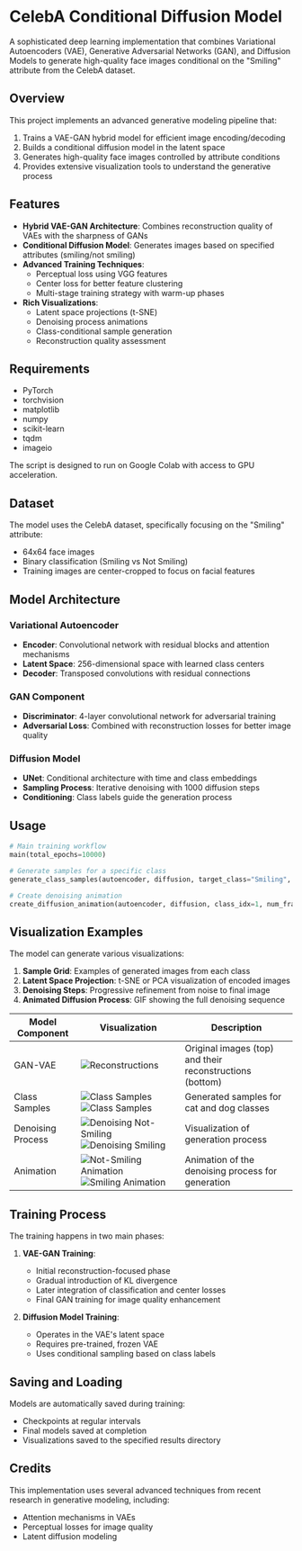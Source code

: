 # CelebA Conditional Diffusion Model

A sophisticated deep learning implementation that combines Variational Autoencoders (VAE), Generative Adversarial Networks (GAN), and Diffusion Models to generate high-quality face images conditional on the "Smiling" attribute from the CelebA dataset.

## Overview

This project implements an advanced generative modeling pipeline that:

1. Trains a VAE-GAN hybrid model for efficient image encoding/decoding
2. Builds a conditional diffusion model in the latent space
3. Generates high-quality face images controlled by attribute conditions
4. Provides extensive visualization tools to understand the generative process

## Features

- **Hybrid VAE-GAN Architecture**: Combines reconstruction quality of VAEs with the sharpness of GANs
- **Conditional Diffusion Model**: Generates images based on specified attributes (smiling/not smiling)
- **Advanced Training Techniques**:
  - Perceptual loss using VGG features
  - Center loss for better feature clustering
  - Multi-stage training strategy with warm-up phases
- **Rich Visualizations**:
  - Latent space projections (t-SNE)
  - Denoising process animations
  - Class-conditional sample generation
  - Reconstruction quality assessment

## Requirements

- PyTorch
- torchvision
- matplotlib
- numpy
- scikit-learn
- tqdm
- imageio

The script is designed to run on Google Colab with access to GPU acceleration.

## Dataset

The model uses the CelebA dataset, specifically focusing on the "Smiling" attribute:
- 64x64 face images
- Binary classification (Smiling vs Not Smiling)
- Training images are center-cropped to focus on facial features

## Model Architecture

### Variational Autoencoder
- **Encoder**: Convolutional network with residual blocks and attention mechanisms
- **Latent Space**: 256-dimensional space with learned class centers
- **Decoder**: Transposed convolutions with residual connections

### GAN Component
- **Discriminator**: 4-layer convolutional network for adversarial training
- **Adversarial Loss**: Combined with reconstruction losses for better image quality

### Diffusion Model
- **UNet**: Conditional architecture with time and class embeddings
- **Sampling Process**: Iterative denoising with 1000 diffusion steps
- **Conditioning**: Class labels guide the generation process

## Usage

```python
# Main training workflow
main(total_epochs=10000)

# Generate samples for a specific class
generate_class_samples(autoencoder, diffusion, target_class="Smiling", num_samples=5)

# Create denoising animation
create_diffusion_animation(autoencoder, diffusion, class_idx=1, num_frames=50, fps=15)
```

## Visualization Examples

The model can generate various visualizations:

1. **Sample Grid**: Examples of generated images from each class
2. **Latent Space Projection**: t-SNE or PCA visualization of encoded images
3. **Denoising Steps**: Progressive refinement from noise to final image
4. **Animated Diffusion Process**: GIF showing the full denoising sequence

 Model Component | Visualization | Description |
|-----------------|---------------|-------------|
| GAN-VAE | ![Reconstructions](https://github.com/ynyeh0221/celebA-generative-latent-diffusion-model/blob/main/v1/output/reconstruction/vae_reconstruction_epoch_75.png) | Original images (top) and their reconstructions (bottom) |
| Class Samples | ![Class Samples](https://github.com/ynyeh0221/celebA-generative-latent-diffusion-model/blob/main/v1/output/diffusion_sample_result/sample_class_Not%20Smiling_epoch_150.png)![Class Samples](https://github.com/ynyeh0221/celebA-generative-latent-diffusion-model/blob/main/v1/output/diffusion_sample_result/sample_class_Smiling_epoch_150.png) | Generated samples for cat and dog classes |
| Denoising Process | ![Denoising Not-Smiling](https://github.com/ynyeh0221/celebA-generative-latent-diffusion-model/blob/main/v1/output/diffusion_path/denoising_path_Not%20Smiling_epoch_150.png)![Denoising Smiling](https://github.com/ynyeh0221/celebA-generative-latent-diffusion-model/blob/main/v1/output/diffusion_path/denoising_path_Smiling_epoch_150.png)  | Visualization of generation process |
| Animation | ![Not-Smiling Animation](https://github.com/ynyeh0221/celebA-generative-latent-diffusion-model/blob/main/v1/output/animination/diffusion_animation_Not%20Smiling_epoch_150.gif)![Smiling Animation](https://github.com/ynyeh0221/celebA-generative-latent-diffusion-model/blob/main/v1/output/animination/diffusion_animation_Smiling_epoch_150.gif) | Animation of the denoising process for generation |

## Training Process

The training happens in two main phases:

1. **VAE-GAN Training**:
   - Initial reconstruction-focused phase
   - Gradual introduction of KL divergence
   - Later integration of classification and center losses
   - Final GAN training for image quality enhancement

2. **Diffusion Model Training**:
   - Operates in the VAE's latent space
   - Requires pre-trained, frozen VAE
   - Uses conditional sampling based on class labels

## Saving and Loading

Models are automatically saved during training:
- Checkpoints at regular intervals
- Final models saved at completion
- Visualizations saved to the specified results directory

## Credits

This implementation uses several advanced techniques from recent research in generative modeling, including:
- Attention mechanisms in VAEs
- Perceptual losses for image quality
- Latent diffusion modeling
